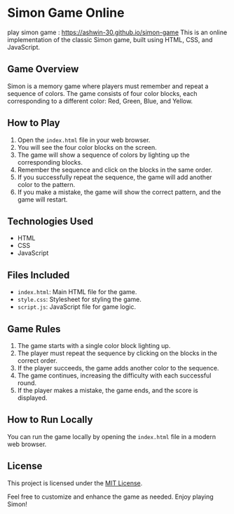 # Simon Game Online
play simon game : https://ashwin-30.github.io/simon-game
This is an online implementation of the classic Simon game, built using HTML, CSS, and JavaScript.

## Game Overview

Simon is a memory game where players must remember and repeat a sequence of colors. The game consists of four color blocks, each corresponding to a different color: Red, Green, Blue, and Yellow.

## How to Play

1. Open the `index.html` file in your web browser.
2. You will see the four color blocks on the screen.
3. The game will show a sequence of colors by lighting up the corresponding blocks.
4. Remember the sequence and click on the blocks in the same order.
5. If you successfully repeat the sequence, the game will add another color to the pattern.
6. If you make a mistake, the game will show the correct pattern, and the game will restart.

## Technologies Used

- HTML
- CSS
- JavaScript

## Files Included

- `index.html`: Main HTML file for the game.
- `style.css`: Stylesheet for styling the game.
- `script.js`: JavaScript file for game logic.

## Game Rules

1. The game starts with a single color block lighting up.
2. The player must repeat the sequence by clicking on the blocks in the correct order.
3. If the player succeeds, the game adds another color to the sequence.
4. The game continues, increasing the difficulty with each successful round.
5. If the player makes a mistake, the game ends, and the score is displayed.

## How to Run Locally

You can run the game locally by opening the `index.html` file in a modern web browser.

## License

This project is licensed under the [MIT License](LICENSE.md).

Feel free to customize and enhance the game as needed. Enjoy playing Simon!

